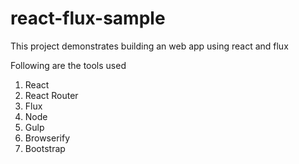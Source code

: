 # react-flux-sample
This project demonstrates building an web app using react and flux

Following are the tools used

1. React
2. React Router
3. Flux
4. Node
5. Gulp
6. Browserify
7. Bootstrap
